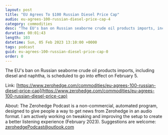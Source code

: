 ```yaml
---
layout: post
title: "EU Agrees To $100 Russian Diesel Price Cap"
audio: eu-agrees-100-russian-diesel-price-cap-4
category: commodities
desc: "The EU's ban on Russian seaborne crude oil products imports, including diesel and naphtha, is scheduled to go into effect on February 5."
duration: 00:01:43
length: 103
datetime: Sun, 05 Feb 2023 13:10:00 +0000
tags: podcast
guid: eu-agrees-100-russian-diesel-price-cap-0
order: 0
---
```

The EU's ban on Russian seaborne crude oil products imports, including diesel and naphtha, is scheduled to go into effect on February 5.

Link: [https://www.zerohedge.com/commodities/eu-agrees-100-russian-diesel-price-cap](https://www.zerohedge.com/commodities/eu-agrees-100-russian-diesel-price-cap)

About: The Zerohedge Podcast is a non-commercial, automated program, designed to give people a way to get news from Zerohedge in an audio format.  I am actively working on tweaking and improving the setup to create a better listening experience (February 2023).  Suggestions are welcome: [zerohedgePodcast@outlook.com](mailto:zerohedgePodcast@outlook.com)